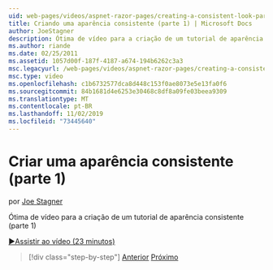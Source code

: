 ```yaml
---
uid: web-pages/videos/aspnet-razor-pages/creating-a-consistent-look-part-1
title: Criando uma aparência consistente (parte 1) | Microsoft Docs
author: JoeStagner
description: Ótima de vídeo para a criação de um tutorial de aparência consistente (parte 1)
ms.author: riande
ms.date: 02/25/2011
ms.assetid: 1057d00f-187f-4187-a674-194b6262c3a3
msc.legacyurl: /web-pages/videos/aspnet-razor-pages/creating-a-consistent-look-part-1
msc.type: video
ms.openlocfilehash: c1b6732577dca8d448c153f0ae8073e5e13fa0f6
ms.sourcegitcommit: 84b1681d4e6253e30468c8df8a09fe03beea9309
ms.translationtype: MT
ms.contentlocale: pt-BR
ms.lasthandoff: 11/02/2019
ms.locfileid: "73445640"
---
```

# <a name="creating-a-consistent-look-part-1"></a>Criar uma aparência consistente (parte 1)

por [Joe Stagner](https://github.com/JoeStagner)

Ótima de vídeo para a criação de um tutorial de aparência consistente (parte 1)

[&#9654;Assistir ao vídeo (23 minutos)](https://channel9.msdn.com/Blogs/ASP-NET-Site-Videos/creating-a-consistent-look-(part-1))

> [!div class="step-by-step"]
> [Anterior](introduction-to-aspnet-web-programming-using-the-razor-syntax.md)
> [Próximo](creating-a-consistent-look-part-2.md)
